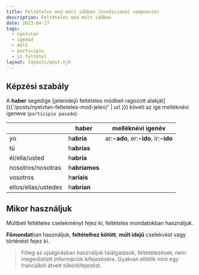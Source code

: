 ```yaml
---
title: Feltételes mód múlt időben (Condicional compuesto)
description: Feltételes mód múlt időben
date: 2023-04-17
tags:
  - nyelvtan
  - igemód
  - múlt
  - participio
  - si-feltétel
layout: layouts/post.njk
---
```


## Képzési szabály

A **haber** segédige [jelenidejű feltételes módbeli ragozott alakját]({{'/posts/nyelvtan-felteteles-mod-jelen/' | url }}) követi az ige melléknévi igeneve (`participio pasado`).

&nbsp;|haber|melléknévi igenév
----|----|----
yo|h**abría**| ar:**-ado**, er:**-ido**, ir:**-ido**
tú|h**abrías**|
él/ella/usted|h**abría**|
nosotros/nosotras|h**abríamos**|
vosotros|h**aríais**|
ellos/ellas/ustedes|h**abrían**|

## Mikor használjuk

Múltbeli feltételes cselekményt fejez ki, feltételes mondatokban használjuk.

**Főmondat**ban használjuk, **feltételhez kötött**, **múlt idejű** cselekvést vagy történést fejez ki.

> Főleg az ujságírásban használjuk találgatások, feltételezések, nem megerősített információk kifejezésére. Gyakran elítélik mint egy franciából átvett tükörkifejezést.
